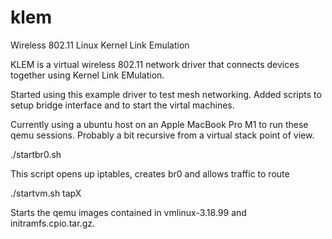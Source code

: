 klem
====

Wireless 802.11 Linux Kernel Link Emulation

KLEM is a virtual wireless 802.11 network driver that connects devices together using Kernel Link EMulation.

Started using this example driver to test mesh networking.   Added scripts to setup bridge interface and to start the virtal machines.

Currently using a ubuntu host on an Apple MacBook Pro M1 to run these qemu sessions.  Probably a bit recursive from a virtual stack point of view.

./startbr0.sh

This script opens up iptables, creates br0 and allows traffic to route

./startvm.sh tapX

Starts the qemu images contained in vmlinux-3.18.99 and initramfs.cpio.tar.gz.

